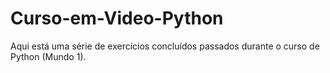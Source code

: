 # Curso-em-Video-Python
Aqui está uma série de exercícios concluídos passados durante o curso de Python (Mundo 1).
